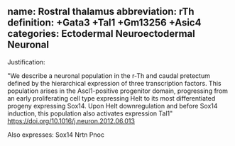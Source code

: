 name: Rostral thalamus
abbreviation: rTh
definition: +Gata3 +Tal1 +Gm13256 +Asic4
categories: Ectodermal Neuroectodermal Neuronal
---

Justification:

"We describe a neuronal population in the r-Th and caudal pretectum defined by the hierarchical expression of three transcription factors. This population arises in the Ascl1-positive progenitor domain, progressing from an early proliferating cell type expressing Helt to its most differentiated progeny expressing Sox14. Upon Helt downregulation and before Sox14 induction, this population also activates expression Tal1"
https://doi.org/10.1016/j.neuron.2012.06.013

Also expresses:
Sox14
Nrtn
Pnoc



